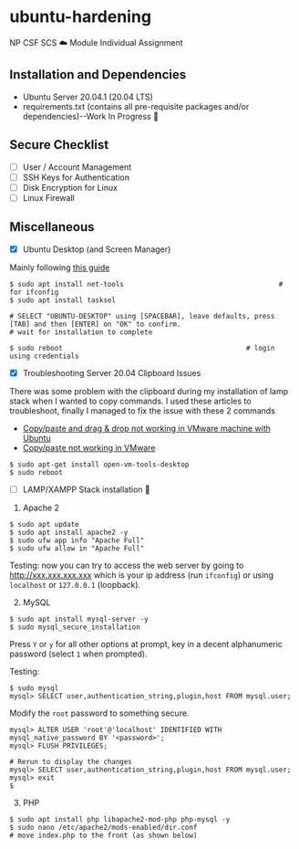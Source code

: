 # ubuntu-hardening
NP CSF SCS ☁️ Module Individual Assignment

## Installation and Dependencies
* Ubuntu Server 20.04.1 (20.04 LTS)
* requirements.txt (contains all pre-requisite packages and/or dependencies)--Work In Progress 🚧

## Secure Checklist
- [ ] User / Account Management
- [ ] SSH Keys for Authentication
- [ ] Disk Encryption for Linux
- [ ] Linux Firewall

## Miscellaneous 
- [x] Ubuntu Desktop (and Screen Manager)

Mainly following [this guide](https://www.digitalocean.com/community/tutorials/how-to-install-linux-apache-mysql-php-lamp-stack-ubuntu-18-04#step-4-%E2%80%94-setting-up-virtual-hosts-(recommended))
```
$ sudo apt install net-tools                                      # for ifconfig
$ sudo apt install tasksel

# SELECT "UBUNTU-DESKTOP" using [SPACEBAR], leave defaults, press [TAB] and then [ENTER] on "OK" to confirm.
# wait for installation to complete

$ sudo reboot                                             # login using credentials

```
- [x] Troubleshooting Server 20.04 Clipboard Issues

There was some problem with the clipboard during my installation of lamp stack when I wanted to copy commands. I used these articles to troubleshoot, finally I managed to fix the issue with these 2 commands
* [Copy/paste and drag & drop not working in VMware machine with Ubuntu](https://askubuntu.com/questions/691585/copy-paste-and-dragdrop-not-working-in-vmware-machine-with-ubuntu) 
* [Copy/paste not working in VMware](https://askubuntu.com/questions/985924/copy-paste-not-working-in-vmware/994361)

```
$ sudo apt-get install open-vm-tools-desktop
$ sudo reboot
```


- [ ] LAMP/XAMPP Stack installation 🚧

1. Apache 2
```
$ sudo apt update
$ sudo apt install apache2 -y
$ sudo ufw app info "Apache Full"
$ sudo ufw allow in "Apache Full"
```
Testing: now you can try to access the web server by going to http://xxx.xxx.xxx.xxx which is your ip address (run `ifconfig`) or using `localhost` or `127.0.0.1` (loopback).

2. MySQL
```
$ sudo apt install mysql-server -y
$ sudo mysql_secure_installation
```
Press `Y` or `y` for all other options at prompt, key in a decent alphanumeric password (select `1` when prompted).

Testing: 
```
$ sudo mysql
mysql> SELECT user,authentication_string,plugin,host FROM mysql.user;
```
Modify the `root` password to something secure.
```
mysql> ALTER USER 'root'@'localhost' IDENTIFIED WITH mysql_native_password BY '<password>';
mysql> FLUSH PRIVILEGES;

# Rerun to display the changes
mysql> SELECT user,authentication_string,plugin,host FROM mysql.user;
mysql> exit
$
```

3. PHP
```
$ sudo apt install php libapache2-mod-php php-mysql -y
$ sudo nano /etc/apache2/mods-enabled/dir.conf
# move index.php to the front (as shown below)
```


